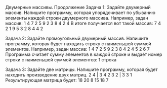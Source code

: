 Двумерные массивы. Продолжение
Задача 1: Задайте двумерный массив. Напишите программу, которая упорядочивает по убыванию элементы каждой строки двумерного массива.
Например, задан массив:
1 4 7 2
5 9 2 3
8 4 2 4
В итоге получается вот такой массив:
7 4 2 1
9 5 3 2
8 4 4 2

Задача 2: Задайте прямоугольный двумерный массив. Напишите программу, которая будет находить строку с наименьшей суммой элементов.
Например, задан массив:
1 4 7 2
5 9 2 3
8 4 2 4
5 2 6 7
Программа считает сумму элементов в каждой строке и выдаёт номер строки с наименьшей суммой элементов: 1 строка

Задача 3: Задайте две матрицы. Напишите программу, которая будет находить произведение двух матриц.
2 4 | 3 4 2
3 2 | 3 3 1
Результирующая матрица будет:
18 20 8
15 18 7

